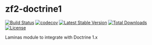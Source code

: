 zf2-doctrine1
=============
[![Build Status](https://travis-ci.com/diablomedia/zf2-doctrine1.png)](https://travis-ci.com/diablomedia/zf2-doctrine1) [![codecov](https://codecov.io/gh/diablomedia/zf2-doctrine1/branch/master/graph/badge.svg)](https://codecov.io/gh/diablomedia/zf2-doctrine1)
[![Latest Stable Version](https://poser.pugx.org/diablomedia/zf2-doctrine1/v/stable)](https://packagist.org/packages/diablomedia/zf2-doctrine1)
[![Total Downloads](https://poser.pugx.org/diablomedia/zf2-doctrine1/downloads)](https://packagist.org/packages/diablomedia/zf2-doctrine1)
[![License](https://poser.pugx.org/diablomedia/zf2-doctrine1/license)](https://packagist.org/packages/diablomedia/zf2-doctrine1)

Laminas module to integrate with Doctrine 1.x
